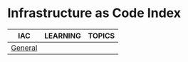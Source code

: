 # Infrastructure as Code Index

|IAC|LEARNING|TOPICS|
|---|---|---|
|[General](coding/iac/iac-general)|||
